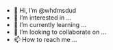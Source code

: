 - 👋 Hi, I’m @whdmsdud
- 👀 I’m interested in ...
- 🌱 I’m currently learning ...
- 💞️ I’m looking to collaborate on ...
- 📫 How to reach me ...

<!---
whdmsdud/whdmsdud is a ✨ special ✨ repository because its `README.md` (this file) appears on your GitHub profile.
You can click the Preview link to take a look at your changes.
--->

